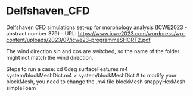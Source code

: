 # Delfshaven_CFD
Delfshaven CFD simulations set-up for morphology analysis (ICWE2023 - abstract number 379) - URL: https://www.icwe2023.com/wordpress/wp-content/uploads/2023/07/icwe23-programmeSHORT2.pdf

The wind direction sin and cos are switched, so the name of the folder might not match the wind direction.

Steps to run a case: 
cd 0deg
surfaceFeatures
m4 system/blockMeshDict.m4 > system/blockMeshDict	# to modify your blockMesh, you need to change the .m4 file 
blockMesh
snappyHexMesh
simpleFoam
